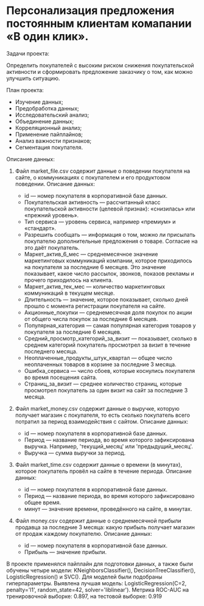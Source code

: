 # Персонализация предложения постоянным клиентам комапании «В один клик».

 Задачи проекта:

Определить покупателей с высоким риском снижения покупательской активности и сформировать предложение заказчику о том, как можно улучшить ситуацию.


План проекта:
- Изучение данных;
- Предобработка данных;
- Исследовательский анализ;
- Объединение данных;
- Корреляционный анализ;
- Применение пайплайнов;
- Анализ важности признаков;
- Сегментация покупателя.

 Описание данных:
1. Файл market_file.csv содержит данные о поведении покупателя на сайте, о коммуникациях с покупателем и его продуктовом поведении. Описание данных:

    - id — номер покупателя в корпоративной базе данных.
    - Покупательская активность — рассчитанный класс покупательской активности (целевой признак): «снизилась» или «прежний уровень».
    - Тип сервиса — уровень сервиса, например «премиум» и «стандарт».
    - Разрешить сообщать — информация о том, можно ли присылать покупателю дополнительные предложения о товаре. Согласие на это даёт покупатель.
    - Маркет_актив_6_мес — среднемесячное значение маркетинговых коммуникаций компании, которое приходилось на покупателя за последние 6 месяцев. Это значение показывает, какое число рассылок, звонков, показов рекламы и прочего приходилось на клиента.
    - Маркет_актив_тек_мес — количество маркетинговых коммуникаций в текущем месяце.
    - Длительность — значение, которое показывает, сколько дней прошло с момента регистрации покупателя на сайте.
    - Акционные_покупки — среднемесячная доля покупок по акции от общего числа покупок за последние 6 месяцев.
    - Популярная_категория — самая популярная категория товаров у покупателя за последние 6 месяцев.
    - Средний_просмотр_категорий_за_визит — показывает, сколько в среднем категорий покупатель просмотрел за визит в течение последнего месяца.
    - Неоплаченные_продукты_штук_квартал — общее число неоплаченных товаров в корзине за последние 3 месяца.
    - Ошибка_сервиса — число сбоев, которые коснулись покупателя во время посещения сайта.
    - Страниц_за_визит — среднее количество страниц, которые просмотрел покупатель за один визит на сайт за последние 3 месяца.


2. Файл market_money.csv содержит данные о выручке, которую получает магазин с покупателя, то есть сколько покупатель всего потратил за период взаимодействия с сайтом. Описание данных:
    - id — номер покупателя в корпоративной базе данных.
    - Период — название периода, во время которого зафиксирована выручка. Например, 'текущий_месяц' или 'предыдущий_месяц'.
    - Выручка — сумма выручки за период.
    
    
3. Файл market_time.csv содержит данные о времени (в минутах), которое покупатель провёл на сайте в течение периода. Описание данных:
    - id — номер покупателя в корпоративной базе данных.
    - Период — название периода, во время которого зафиксировано общее время.
    - минут — значение времени, проведённого на сайте, в минутах.


4. Файл money.csv содержит данные о среднемесячной прибыли продавца за последние 3 месяца: какую прибыль получает магазин от продаж каждому покупателю. Описание данных:
    - id — номер покупателя в корпоративной базе данных.
    - Прибыль — значение прибыли.

В проекте применялся пайплайн для подготовки данных, а также были обучены четыре модели: KNeighborsClassifier(), DecisionTreeClassifier(), LogisticRegression() и  SVC(). Для моделей были подобраны гиперпараметры.
Выявлена лучшая модель: LogisticRegression(C=2, penalty='l1', random_state=42, solver='liblinear'). Метрика ROC-AUC на тренировочной выборке: 0.897, на тестовой выборке: 0.919